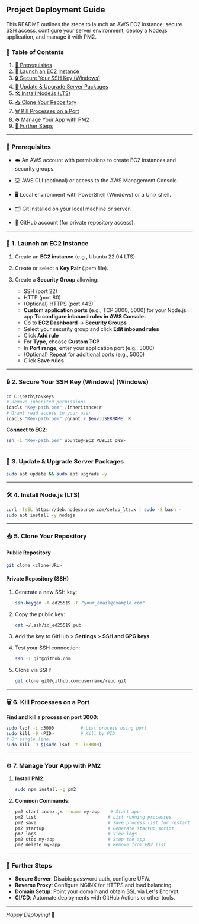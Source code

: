 ## Project Deployment Guide

This README outlines the steps to launch an AWS EC2 instance, secure SSH access, configure your server environment, deploy a Node.js application, and manage it with PM2.

### 📑 Table of Contents

1. [🔹 Prerequisites](#prerequisites)
2. [🚀 Launch an EC2 Instance](#launch-an-ec2-instance)
3. [🔒 Secure Your SSH Key (Windows)](#secure-your-ssh-key-windows)
4. [🔄 Update & Upgrade Server Packages](#update--upgrade-server-packages)
5. [🛠️ Install Node.js (LTS)](#install-nodejs-lts)
6. [📥 Clone Your Repository](#clone-your-repository)
7. [🗑️ Kill Processes on a Port](#kill-processes-on-a-port)
8. [⚙️ Manage Your App with PM2](#manage-your-app-with-pm2)
9. [📖 Further Steps](#further-steps)

---

<a name="prerequisites"></a>

### 🔹 Prerequisites

* ☁️ An AWS account with permissions to create EC2 instances and security groups.

* 💻 AWS CLI (optional) or access to the AWS Management Console.

* 🖥️ Local environment with PowerShell (Windows) or a Unix shell.

* 🗂️ Git installed on your local machine or server.

* 🔐 GitHub account (for private repository access).

---

<a name="launch-an-ec2-instance"></a>

### 🚀 1. Launch an EC2 Instance

1. Create an **EC2 instance** (e.g., Ubuntu 22.04 LTS).
2. Create or select a **Key Pair** (.pem file).
3. Create a **Security Group** allowing:

   * SSH (port 22)
   * HTTP (port 80)
   * (Optional) HTTPS (port 443)
   * **Custom application ports** (e.g., TCP 3000, 5000) for your Node.js app
     **To configure inbound rules in AWS Console:**
   * Go to **EC2 Dashboard** → **Security Groups**
   * Select your security group and click **Edit inbound rules**
   * Click **Add rule**
   * For **Type**, choose **Custom TCP**
   * In **Port range**, enter your application port (e.g., 3000)
   * (Optional) Repeat for additional ports (e.g., 5000)
   * Click **Save rules**

---

<a name="secure-your-ssh-key-windows"></a>

### 🔒 2. Secure Your SSH Key (Windows) (Windows)

```powershell
cd C:\path\to\keys
# Remove inherited permissions
icacls "Key-path.pem" /inheritance:r
# Grant read access to your user
icacls "Key-path.pem" /grant:r $env:USERNAME`:R
```

**Connect to EC2**:

```bash
ssh -i "Key-path.pem" ubuntu@<EC2_PUBLIC_DNS>
```

---

<a name="update--upgrade-server-packages"></a>

### 🔄 3. Update & Upgrade Server Packages

```bash
sudo apt update && sudo apt upgrade -y
```

---

<a name="install-nodejs-lts"></a>

### 🛠️ 4. Install Node.js (LTS)

```bash
curl -fsSL https://deb.nodesource.com/setup_lts.x | sudo -E bash -
sudo apt install -y nodejs
```

---

<a name="clone-your-repository"></a>

### 📥 5. Clone Your Repository

#### Public Repository

```bash
git clone <clone-URL>
```

#### Private Repository (SSH)

1. Generate a new SSH key:

   ```bash
   ssh-keygen -t ed25519 -C "your_email@example.com"
   ```
2. Copy the public key:

   ```bash
   cat ~/.ssh/id_ed25519.pub
   ```
3. Add the key to GitHub > **Settings** > **SSH and GPG keys**.
4. Test your SSH connection:

   ```bash
   ssh -T git@github.com
   ```
5. Clone via SSH:

   ```bash
   git clone git@github.com:username/repo.git
   ```

---

<a name="kill-processes-on-a-port"></a>

### 🗑️ 6. Kill Processes on a Port

**Find and kill a process on port 3000**:

```bash
sudo lsof -i :3000          # List process using port
sudo kill -9 <PID>          # Kill by PID
# Or single line:
sudo kill -9 $(sudo lsof -t -i:3000)
```

---

<a name="manage-your-app-with-pm2"></a>

### ⚙️ 7. Manage Your App with PM2

1. **Install PM2**:

   ```bash
   sudo npm install -g pm2
   ```

2. **Common Commands**:

   ```bash
   pm2 start index.js --name my-app    # Start app
   pm2 list                           # List running processes
   pm2 save                           # Save process list for restart
   pm2 startup                        # Generate startup script
   pm2 logs                           # View logs
   pm2 stop my-app                    # Stop the app
   pm2 delete my-app                  # Remove from PM2 list
   ```

---

<a name="further-steps"></a>

### 📖 Further Steps

* **Secure Server**: Disable password auth, configure UFW.
* **Reverse Proxy**: Configure NGINX for HTTPS and load balancing.
* **Domain Setup**: Point your domain and obtain SSL via Let's Encrypt.
* **CI/CD**: Automate deployments with GitHub Actions or other tools.

---

*Happy Deploying!* 🚀

